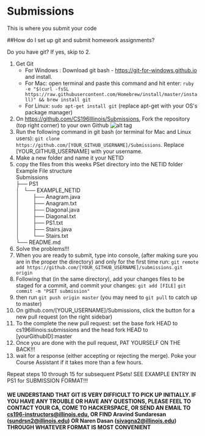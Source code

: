# Submissions
This is where you submit your code 

##How do I set up git and submit homework assignments?

Do you have git? If yes, skip to 2.

1. Get Git
    - For Windows : Download git bash - https://git-for-windows.github.io and install.
    - For Mac: open terminal and paste this command and hit enter: ```ruby -e "$(curl -fsSL         https://raw.githubusercontent.com/Homebrew/install/master/install)" && brew install git```
    - For Linux: ```sudo apt-get install git``` (replace apt-get with your OS's package manager)
2. On https://github.com/CS196Illinois/Submissions, Fork the repository (top right corner) to your own Github ![alt tag](http://i.imgur.com/ZsWvoKw.png)
3. Run the following command in git bash (or terminal for Mac and Linux users): ```git clone https://github.com/[YOUR_GITHUB_USERNAME]/Submissions```. Replace [YOUR_GITHUB_USERNAME] with your username.
4. Make a new folder and name it your NETID
5. copy the files from this weeks PSet directory into the NETID folder
    Example File structure <br />
Submissions<br />
├── PS1<br />
│   └── EXAMPLE_NETID<br />
│             ├── Anagram.java<br />
│             ├── Anagram.txt<br />
│             ├── Diagonal.java<br />
│             ├── Diagonal.txt<br />
│             ├── PS1.txt<br />
│             ├── Stairs.java<br />
│             └── Stairs.txt<br />
└── README.md<br />
6. Solve the problems!!!
8. When you are ready to submit, type into console, (after making sure you are in the proper the directory) and only for the first time run: ```git remote add https://github.com/[YOUR_GITHUB_USERNAME]/submissions.git origin```
9. Following that (in the same directory), add your changes files to be staged for a commit, and commit your changes:
```git add [FILE]```
```git commit -m "PSET submission"```
10. then run ```git push origin master``` (you may need to ```git pull``` to catch up to master)
11. On github.com/[YOUR_USERNAME]/Submissions, click the button for a new pull request (on the right sidebar) 
12. To the complete the new pull request: set the base fork HEAD to cs196illinois:submissions and the head fork HEAD to [yourGithubID]:master
13. Once you are done with the pull request, PAT YOURSELF ON THE BACK!!!
14. wait for a response (either accepting or rejecting the merge). Poke your Course Assistant if it takes more than a few hours.

Repeat steps 10 through 15 for subsequent PSets!
SEE EXAMPLE ENTRY IN PS1 for SUBMISSION FORMAT!!!

#### WE UNDERSTAND THAT GIT IS VERY DIFFICULT TO PICK UP INITIALLY. IF YOU HAVE ANY TROUBLE OR HAVE ANY QUESTIONS, PLEASE FEEL TO CONTACT YOUR CA, COME TO HACKERSPACE, OR SEND AN EMAIL TO cs196-instructors@illinois.edu, OR FIND Aravind Sundaresan (sundrsn2@illinois.edu) OR Naren Dasan (sivagna2@illinois.edu) THROUGH WHATEVER FORMAT IS MOST CONVENIENT 
